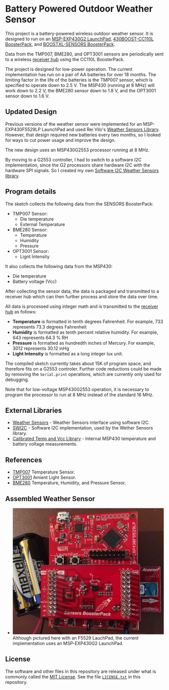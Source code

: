 # Battery Powered Outdoor Weather Sensor

This project is a battery-powered wireless outdoor weather sensor. It is designed to run on an [MSP-EXP430G2 LaunchPad][9], [430BOOST-CC110L BoosterPack][11], and [BOOSTXL-SENSORS BoosterPack][10].

Data from the TMP007, BME280, and OPT3001 sensors are periodically sent to a wireless [receiver hub][2] using the CC110L BoosterPack.

The project is designed for low-power operation. The current implementation has run on a pair of AA batteries for over 18 months. The limiting factor in the life of the batteries is the TMP007 sensor, which is specified to operate down to 2.5 V. The MSP430 (running at 8 MHz) will work down to 2.2 V, the BME280 sensor down to 1.8 V, and the OPT3001 sensor down to 1.6 V.

## Updated Design

Previous versions of the weather sensor were implemented for an MSP-EXP430F5529LP LaunchPad and used Rei Vilo's [Weather Sensors Library][8]. However, that design required new batteries every two months, so I looked for ways to cut power usage and improve the design.

The new design uses an MSP430G2553 processor running at 8 MHz.

By moving to a G2553 controller, I had to switch to a software I2C implementation, since the G2 processors share hardware I2C with the hardware SPI signals. So I created my own [Software I2C Weather Sensors library][1].

## Program details

The sketch collects the following data from the SENSORS BoosterPack:

- TMP007 Sensor:
  - Die temperature
  - External Temperature
- BME280 Sensor:
  - Temperature
  - Humidity
  - Pressure
- OPT3001 Sensor:
  - Lignt Intensity

It also collects the following data from the MSP430:

- Die temperature
- Battery voltage (Vcc)

After collecting the sensor data, the data is packaged and transmitted to a receiver hub which can then further process and store the data over time.

All data is processed using integer math and is transmitted to the [receiver hub][2] as follows:

- **Temperature** is formatted in tenth degrees Fahrenheit. For example, 733 represents 73.3 degrees Fahrenheit
- **Humidity** is formatted as tenth percent relative humidity. For example, 643 represents 64.3 % RH
- **Pressure** is formatted as hundredth inches of Mercury. For example, 3012 represents 30.12 inHg
- **Light Intensity** is formatted as a long integer lux unit.

The compiled sketch currently takes about 15K of program space, and therefore fits on a G2553 controler. Further code reductions could be made by removing the `Serial.print` operations, which are currently only used for debugging.

Note that for low-voltage MSP430G2553 operation, it is necessary to program the processor to run at 8 MHz instead of the standard 16 MHz.

## External Libraries

- [Weather Sensors][1] - Weather Sensors interface using software I2C.
- [SWI2C][3] - Software I2C implementation, used by the Wether Sensors library.
- [Calibrated Temp and Vcc Library][4] - Internal MSP430 temperature and battery voltage measurements.

## References

- [TMP007][5] Temperature Sensor.
- [OPT3001][6] Amient Light Sensor.
- [BME280][7] Temperature, Humidity, and Pressure Sensor.

## Assembled Weather Sensor

- ![Weather Sensor: CC110L BoosterPack(bottom), MSP-EXPF5529LP LaunchPad (middle), and SENSORS BoosterPack (top), powered by 2xAA batteries.](jpg/WeatherSensor.jpg)
Although pictured here with an F5529 LauchPad, the current implementation uses an MSP-EXP430G2 LaunchPad.

## License

The software and other files in this repository are released under what is commonly called the [MIT License][100]. See the file [`LICENSE.txt`][101] in this repository.

[1]: https://github.com/Andy4495/Weather_Sensors_SWI2C
[2]: https://github.com/Andy4495/Wireless-Sensor-Receiver-Hub
[3]: https://github.com/Andy4495/SWI2C
[4]: https://github.com/Andy4495/MspTandV
[5]: https://cdn-shop.adafruit.com/datasheets/tmp007.pdf
[6]: http://www.ti.com/lit/ds/symlink/opt3001.pdf
[7]: https://www.bosch-sensortec.com/media/boschsensortec/downloads/datasheets/bst-bme280-ds002.pdf
[8]: https://github.com/rei-vilo/SensorsWeather_Library
[9]: https://www.ti.com/tool/MSP-EXP430G2ET
[10]: https://www.ti.com/tool/BOOSTXL-SENSORS
[11]: http://www.ti.com/lit/ml/swru312b/swru312b.pdf
[100]: https://choosealicense.com/licenses/mit/
[101]: ./LICENSE.txt
[200]: https://github.com/Andy4495/Outdoor-Weather-Sensor
